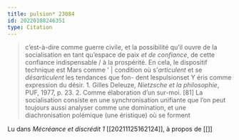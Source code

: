 ```yaml
---
title: pulsion* 23084
id: 20220108246351
type: Citation
---
```


> c’est-à-dire comme guerre civile, et la possibilité qu’il ouvre de la socialisation en tant qu’espace de paix *et de confiance*, de cette confiance indispensable / à la prospérité. En cela, le dispositif technique est Mars comme ' | condition où s'*articulent* et se *désarticulent* les tendances que fon- dent lespulsionset Y éris comme expression du désir. 1. Gilles Deleuze, *Nietzsche et la philosophie*, PUF, 1977, p. 23. 2. Comme élaboration d’un sur-moi. [81] La socialisation consiste en une synchronisation unifiante que l’on peut toujours aussi analyser comme une domination, et une diachronisation polémique (une éristique) où se forment

Lu dans *Mécréance et discrédit 1* [[20211125162124]], à propos de [[]]